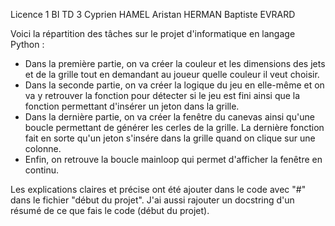 Licence 1 BI TD 3 
Cyprien HAMEL 
Aristan HERMAN 
Baptiste EVRARD 


Voici la répartition des tâches sur le projet d'informatique en langage Python : 
- Dans la première partie, on va créer la couleur et les dimensions des jets et de la grille tout en demandant au joueur quelle couleur il veut choisir. 
- Dans la seconde partie, on va créer la logique du jeu en elle-même et on va y retrouver la fonction pour détecter si le jeu est fini ainsi que la fonction permettant d'insérer un jeton dans la grille. 
- Dans la dernière partie, on va créer la fenêtre du canevas ainsi qu'une boucle permettant de générer les cerles de la grille. La dernière fonction fait en sorte qu'un jeton s'insére dans la grille quand on clique sur une colonne. 
- Enfin, on retrouve la boucle mainloop qui permet d'afficher la fenêtre en continu.


Les explications claires et précise ont été ajouter dans le code avec "#" dans le fichier "début du projet".
J'ai aussi rajouter un docstring d'un résumé de ce que fais le code (début du projet).

